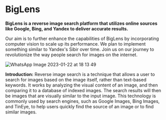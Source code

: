 # BigLens
 **BigLens is a reverse image search platform that utilizes online sources like Google, Bing, and Yandex to deliver accurate results.**


Our aim is to further enhance the capabilities of BigLens by incorporating computer vision to scale up its performance. We plan to implement something similar to Yandex's Sibir over time.
Join us on our journey to revolutionize the way people search for images on the internet.

![WhatsApp Image 2023-01-22 at 18 13 49](https://user-images.githubusercontent.com/60417905/213934188-6e814157-66d2-4d32-b674-eeeed862275e.jpg)

**Introduction:** Reverse image search is a technique that allows a user to search for images based on the image itself, rather than text-based keywords. It works by analyzing the visual content of an image, and then comparing it to a database of indexed images. The search results will then be images that are visually similar to the input image. This technology is commonly used by search engines, such as Google Images, Bing Images, and TinEye, to help users quickly find the source of an image or to find similar images.
